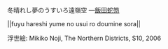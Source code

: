 冬晴れし夢のうすいろ遠嶺空
—[飯田蛇笏](https://ja.wikipedia.org/wiki/飯田蛇笏)

||fuyu hareshi yume no usui ro doumine sora||

浮世絵: Mikiko Noji, The Northern Districts, S10, 2006